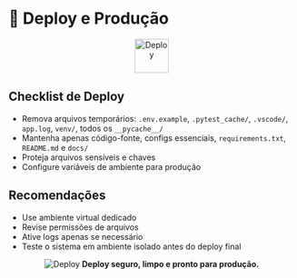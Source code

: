 # 🚚 Deploy e Produção

<p align="center">
  <img src="https://img.icons8.com/fluency/96/deployment.png" alt="Deploy" width="60"/>
</p>

## Checklist de Deploy
- Remova arquivos temporários: `.env.example`, `.pytest_cache/`, `.vscode/`, `app.log`, `venv/`, todos os `__pycache__/`
- Mantenha apenas código-fonte, configs essenciais, `requirements.txt`, `README.md` e `docs/`
- Proteja arquivos sensíveis e chaves
- Configure variáveis de ambiente para produção

## Recomendações
- Use ambiente virtual dedicado
- Revise permissões de arquivos
- Ative logs apenas se necessário
- Teste o sistema em ambiente isolado antes do deploy final

<p align="center">
  <img src="https://img.icons8.com/fluency/48/rocket.png" alt="Deploy"/>
  <b>Deploy seguro, limpo e pronto para produção.</b>
</p>
